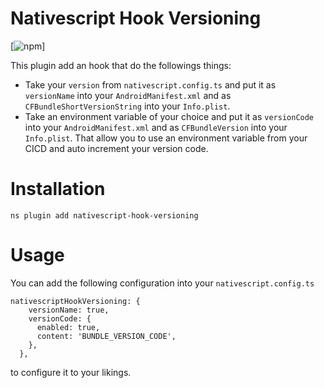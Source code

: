 # Nativescript Hook Versioning

[![npm](https://img.shields.io/npm/v/nativescript-hook-versioning)]

This plugin add an hook that do the followings things:

- Take your `version` from `nativescript.config.ts` and put it as `versionName` into your `AndroidManifest.xml` and as `CFBundleShortVersionString` into your `Info.plist`.
- Take an environment variable of your choice and put it as `versionCode` into your `AndroidManifest.xml` and as `CFBundleVersion` into your `Info.plist`. That allow you to use an environment variable from your CICD and auto increment your version code.

# Installation

`ns plugin add nativescript-hook-versioning`

# Usage

You can add the following configuration into your `nativescript.config.ts`

```
nativescriptHookVersioning: {
    versionName: true,
    versionCode: {
      enabled: true,
      content: 'BUNDLE_VERSION_CODE',
    },
  },
```

to configure it to your likings.
